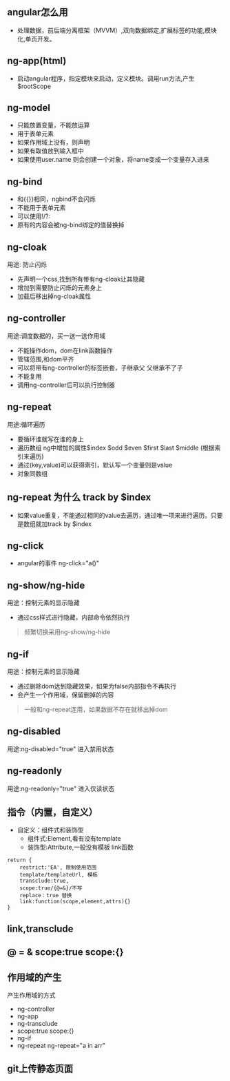 ## angular怎么用
- 处理数据，前后端分离框架（MVVM）,双向数据绑定,扩展标签的功能,模块化,单页开发。
## ng-app(html)
- 启动angular程序，指定模块来启动，定义模块。调用run方法,产生$rootScope
## ng-model
- 只能放置变量，不能放运算
- 用于表单元素
- 如果作用域上没有，则声明
- 如果有取值放到输入框中
- 如果使用user.name 则会创建一个对象，将name变成一个变量存入进来
## ng-bind
- 和{{}}相同，ngbind不会闪烁
- 不能用于表单元素
- 可以使用!/?:
- 原有的内容会被ng-bind绑定的值替换掉
## ng-cloak
用途: 防止闪烁

- 先声明一个css,找到所有带有ng-cloak让其隐藏
- 增加到需要防止闪烁的元素身上
- 加载后移出掉ng-cloak属性
## ng-controller
用途:调度数据的，买一送一送作用域

- 不能操作dom，dom在link函数操作
- 管辖范围,和dom平齐
- 可以将带有ng-controller的标签嵌套，子继承父 父继承不了子
- 不能复用
- 调用ng-controller后可以执行控制器

## ng-repeat
用途:循环遍历

- 要循环谁就写在谁的身上
- 遍历数组 ng中增加的属性$index $odd $even $first $last $middle (根据索引来遍历)
- 通过(key,value)可以获得索引，默认写一个变量则是value
- 对象同数组

## ng-repeat 为什么 track by $index
- 如果value重复，不能通过相同的value去遍历，通过唯一项来进行遍历。只要是数组就加track by $index

## ng-click
- angular的事件 ng-click="a()"

## ng-show/ng-hide
用途：控制元素的显示隐藏

- 通过css样式进行隐藏，内部命令依然执行

> 频繁切换采用ng-show/ng-hide

## ng-if
用途：控制元素的显示隐藏

- 通过删除dom达到隐藏效果，如果为false内部指令不再执行
- 会产生一个作用域，保留删掉的内容

> 一般和ng-repeat连用，如果数据不存在就移出掉dom

## ng-disabled 
用途:ng-disabled="true" 进入禁用状态

## ng-readonly
用途:ng-readonly="true" 进入仅读状态

## 指令（内置，自定义）
- 自定义：组件式和装饰型
    - 组件式:Element,看有没有template
    - 装饰型:Attribute,一般没有模板 link函数
```
return {
    restrict:'EA', 限制使用范围
    template/templateUrl, 模板
    transclude:true,
    scope:true/{@=&}/不写
    replace：true 替换
    link:function(scope,element,attrs){}
}
```


## link,transclude

## @ = & scope:true scope:{}

## 作用域的产生
产生作用域的方式
- ng-controller
- ng-app
- ng-transclude
- scope:true scope:{}
- ng-if
- ng-repeat ng-repeat="a in arr"



## git上传静态页面
